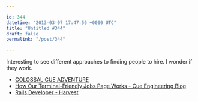 ```yaml
---

id: 344
datetime: "2013-03-07 17:47:56 +0000 UTC"
title: "Untitled #344"
draft: false
permalink: "/post/344"

---
```


Interesting to see different approaches to finding people to hire. I wonder if they work. 

 
 * [COLOSSAL CUE ADVENTURE](http://adventure.cueup.com/)
 * [How Our Terminal-Friendly Jobs Page Works - Cue Engineering Blog](http://tech.cueup.com/blog/2013/03/06/how-our-terminal-friendly-jobs-page-works/)
 * [Rails Developer - Harvest](http://www.getharvest.com/careers/rails-developer)


